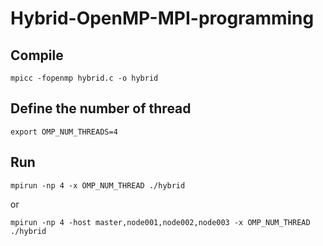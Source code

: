 # Hybrid-OpenMP-MPI-programming


## Compile
```
mpicc -fopenmp hybrid.c -o hybrid
```

## Define the number of thread
```
export OMP_NUM_THREADS=4
```

## Run 
```
mpirun -np 4 -x OMP_NUM_THREAD ./hybrid
```
or
```
mpirun -np 4 -host master,node001,node002,node003 -x OMP_NUM_THREAD ./hybrid
```
